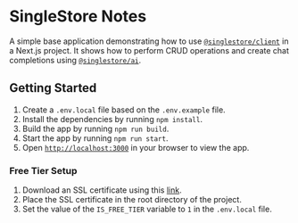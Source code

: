 # SingleStore Notes

A simple base application demonstrating how to use [`@singlestore/client`](https://www.npmjs.com/package/@singlestore/client) in a Next.js project.
It shows how to perform CRUD operations and create chat completions using [`@singlestore/ai`](https://www.npmjs.com/package/@singlestore/ai).

## Getting Started

1. Create a `.env.local` file based on the `.env.example` file.
2. Install the dependencies by running `npm install`.
3. Build the app by running `npm run build`.
4. Start the app by running `npm run start`.
5. Open [`http://localhost:3000`](http://localhost:3000) in your browser to view the app.

### Free Tier Setup

1. Download an SSL certificate using this [link](https://portal.singlestore.com/static/ca/singlestore_bundle.pem).
2. Place the SSL certificate in the root directory of the project.
3. Set the value of the `IS_FREE_TIER` variable to `1` in the `.env.local` file.

